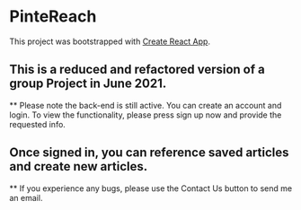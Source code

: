 # PinteReach

This project was bootstrapped with [Create React App](https://github.com/facebook/create-react-app).

## This is a reduced and refactored version of a group Project in June 2021. 

** Please note the back-end is still active. You can create an account and login. To view the functionality, please press sign up now and provide the requested info.

## Once signed in, you can reference saved articles and create new articles.

** If you experience any bugs, please use the Contact Us button to send me an email. 





